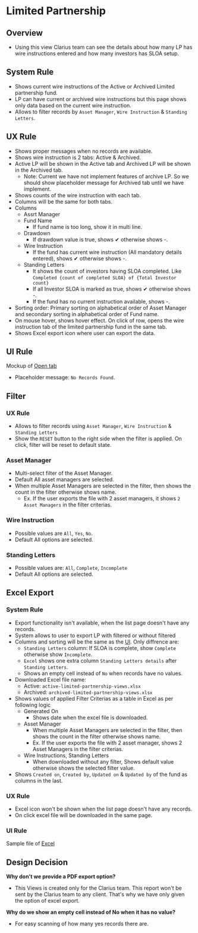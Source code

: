 # Limited Partnership

## Overview
- Using this view Clarius team can see the details about how many LP has wire instructions entered and how many investors has SLOA setup.


## System Rule
- Shows current wire instructions of the Active or Archived Limited partnership fund.
- LP can have current or archived wire instructions but this page shows only data based on the current wire instruction.
- Allows to filter records by `Asset Manager`, `Wire Instruction` & `Standing Letters`.


## UX Rule
- Shows proper messages when no records are available.
- Shows wire instruction is 2 tabs: Active & Archived.
- Active LP will be shown in the Active tab and Archived LP will be shown in the Archived tab.
    - Note: Current we have not implement features of archive LP. So we should show placeholder message for Archived tab until we have implement.
- Shows counts of the wire instruction with each tab.
- Columns will be the same for both tabs.
- Columns
    - Assrt Manager
    - Fund Name
        - If fund name is too long, show it in multi line.
    - Drawdown
        - If drawdown value is true, shows ✔ otherwise shows -.
    - Wire Instruction
        - If the fund has current wire instruction (All mandatory details entered), shows ✔ otherwise shows -.
    - Standing Letters
        - It shows the count of investors having SLOA completed. Like `Completed {count of completed SLOA} of {Total Investor count}`
        - If all Investor SLOA is marked as true, shows ✔ otherwise shows -. 
        - If the fund has no current instruction available, shows -.
- Sorting order: Primary sorting on alphabetical order of Asset Manager and secondary sorting in alphabetical order of Fund name.
- On mouse hover, shows hover effect. On click of row, opens the wire instruction tab of the limited partnership fund in the same tab. 
- Shows Excel export icon where user can export the data.

## UI Rule

Mockup of [Open tab](https://drive.google.com/file/d/1xinbi-hoRjEXF8HxC8BL0G7wAx_Y5FTZ/view) 
- Placeholder message: `No Records Found`.


## Filter

### UX Rule
- Allows to filter records using `Asset Manager`, `Wire Instruction` & `Standing Letters`
- Show the `RESET` button to the right side when the filter is applied. On click, filter will be reset to default state.

### Asset Manager
- Multi-select filter of the Asset Manager. 
- Default All asset managers are selected.
- When multiple Asset Managers are selected in the filter, then shows the count in the filter otherwise shows name.
    - Ex. If the user exports the file with 2 asset managers, it shows `2 Asset Managers` in the filter criterias.

### Wire Instruction
- Possible values are `All`, `Yes`, `No`.
- Default All options are selected.

### Standing Letters
- Possible values are: `All`, `Complete`, `Incomplete`
- Default All options are selected.


## Excel Export

### System Rule
- Export functionality isn't available, when the list page doesn't have any records.
- System allows to user to export LP with filtered or without filtered
- Columns and sorting will be the same as the [UI](#ux-rule). Only diffrence are:
    - `Standing Letters` column: If SLOA is complete, show `Complete` otherwise show `Incomplete`.
    - `Excel` shows one extra column `Standing Letters details` after `Standing Letters`.
    - Shows an empty cell instead of `No` when records have no values. 
- Downloaded Excel file name:
    - Active: `active-limited-partnership-views.xlsx`
    - Archived: `archived-limited-partnership-views.xlsx`
- Shows values of applied Filter Criterias as a table in Excel as per following logic
    - Generated On
        - Shows date when the excel file is downloaded.
    - Asset Manager
        - When multiple Asset Managers are selected in the filter, then shows the count in the filter otherwise shows name.
        - Ex. If the user exports the file with 2 asset manager, shows 2 Asset Managers in the filter criterias.
    - Wire Instructions, Standing Letters
        - When downloaded without any filter, Shows default value otherwise shows the selected filter value.
- Shows `Created on`, `Created by`, `Updated on` & `Updated by` of the fund as columns in the last.

### UX Rule
- Excel icon won't be shown when the list page doesn't have any records.
- On click excel file will be downloaded in the same page.


### UI Rule

Sample file of [Excel](https://docs.google.com/spreadsheets/d/10s9erEwxKMuLi0HtujpTmN-LOU62z-1h6oI4XgmSCic/edit#gid=0)


## Design Decision

**Why don't we provide a PDF export option?**
- This Views is created only for the Clarius team. This report won't be sent by the Clarius team to any client. That's why we have only given the option of excel export.

**Why do we show an empty cell instead of No when it has no value?**
- For easy scanning of how many yes records there are.